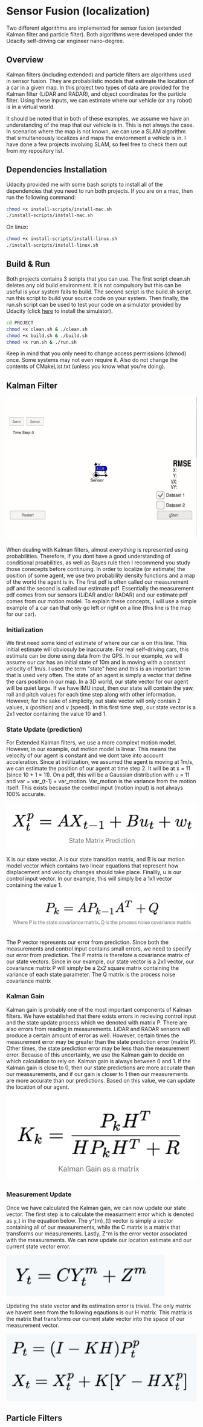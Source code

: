 # Sensor Fusion (localization)
Two different algorithms are implemented for sensor fusion (extended Kalman filter and particle filter). Both algorithms were developed under the Udacity self-driving car engineer nano-degree.

## Overview
Kalman filters (including extended) and particle filters are algorithms used in sensor fusion. They are probabilistic models that estimate the location of a car in a given map. In this project two types of data are provided for the Kalman filter (LiDAR and RADAR), and object coordinates for the particle filter. Using these inputs, we can estimate where our vehicle (or any robot) is in a virtual world.

It should be noted that in both of these examples, we assume we have an understanding of the map that our vehicle is in. This is not always the case. In scenarios where the map is not known, we can use a SLAM algorithm that simultaneously localizes and maps the enviornment a vehicle is in. I have done a few projects involving SLAM, so feel free to check them out from my repository list.

## Dependencies Installation
Udacity provided me with some bash scripts to install all of the dependencies that you need to run both projects. If you are on a mac, then run the following command:
```bash
chmod +x install-scripts/install-mac.sh
./install-scripts/install-mac.sh
```
On linux:
```bash
chmod +x install-scripts/install-linux.sh
./install-scripts/install-linux.sh
```

## Build & Run
Both projects contains 3 scripts that you can use. The first script clean.sh deletes any old build environment. It is not compulsory but this can be useful is your system fails to build. The second script is the build.sh script. run this script to build your source code on your system. Then finally, the run.sh script can be used to test your code on a simulator provided by Udacity (click [here](https://github.com/udacity/self-driving-car-sim/releases) to install the simulator).
```bash
cd PROJECT
chmod +x clean.sh & ./clean.sh
chmod +x build.sh & ./build.sh
chmod +x run.sh & ./run.sh
```
Keep in mind that you only need to change access permissions (chmod) once. Some systems may not even require it. Also do not change the contents of CMakeList.txt (unless you know what you're doing).

## Kalman Filter

<div align="center">
<img src="media/kf.gif" >
</div>

When dealing with Kalman filters, almost <i>everything</i> is represented using probabilities. Therefore, if you dont have a good understanding of conditional proabilities, as well as Bayes rule then I recommend you study those conecepts before continuing. In order to localize (or estimate) the position of some agent, we use two probability density functions and a map of the world the agent is in. The first pdf is often called our measurement pdf and the second is called our estimate pdf. Essentially the measurement pdf comes from our sensors (LiDAR and/or RADAR) and our estimate pdf comes from our motion model. To explain these concepts, I will use a simple example of a car can that only go left or right on a line (this line is the map for our car).

### Initialization
We first need some kind of estimate of where our car is on this line. This initial estimate will obviosuly be inaccurate. For real self-driving cars, this estimate can be done using data from the GPS. In our example, we will assume our car has an initial state of 10m and is moving with a constant velocity of 1m/s. I used the term "state" here and this is an important term that is used very often. The state of an agent is simply a vector that define the cars position in our map. In a 3D world, our state vector for our agent will be quiet large. If we have IMU input, then our state will contain the yaw, roll and pitch values for each time step along with other information. However, for the sake of simplicity, out state vector will only contain 2 values, x (position) and v (speed). In this first time step, our state vector is a 2x1 vector containing the value 10 and 1.

### State Update (prediction)
For Extended Kalman filters, we use a more complext motion model. However, in our example, out motion model is linear. This means the velocity of our agent is constant and we dont take into account acceleration. Since at initilization, we assumed the agent is moving at 1m/s, we can estimate the position of our agent at time step 2. It will be at x = 11 (since 10 + 1 = 11). On a pdf, this will be a Gaussian distribution with u = 11 and var = var_(t-1) + var_motion. Var_motion is the variance from the motion itself. This exists because the control input (motion input) is not always 100% accurate.

<img src="media/state_update.png"
     alt="state update equations."
     style="text-align:center" />

X is our state vector. A is our state transition matrix, and B is our motion model vector which contains two linear equations that represent how displacement and velocity changes should take place. Finallly, u is our control input vector. In our example, this will simply be a 1x1 vector containing the value 1.

<img src="media/est_error.png"
     alt="state estimation error."
     style="text-align:center" />

The P vector represents our error from prediction. Since both the measurements and control input contains small errors, we need to specify our error from prediction. The P matrix is therefore a covariance matrix of our state vectors. Since in our example, our state vector is a 2x1 vector, our covariance matrix P will simply be a 2x2 square matrix containing the variance of each state parameter. The Q matrix is the process noise covariance matrix

### Kalman Gain
Kalman gain is probably one of the most important components of Kalman filters. We have established that there exists errors in recieving control input and the state update process which we denoted with matrix P. There are also errors from reading in measurements. LiDAR and RADAR sensors will produce a certain amount of error as well. However, certain times the measurement error may be greater than the state prediction error (matrix P). Other times, the state prediction error may be less than the measurement error. Because of this uncertainty, we use the Kalman gain to decide on which calculation to rely on. Kalman gain is always between 0 and 1. If the Kalman gain is close to 0, then our state predictions are more accurate than our meassurements, and if our gain is closer to 1 then our measurements are more accurate than our predictions. Based on this value, we can update the location of our agent.

<img src="media/kalman_gain.png"
     alt="Kalman gain eqaution."
     style="text-align:center" />

### Measurement Update
Once we have calculated the Kalman gain, we can now update our state vector. The first step is to calculate the measurment error which is denoted as y_t in the equation below. The y^(m)_(t) vector is simply a vector containing all of our measurements, while the C matrix is a matrix that transforms our measurements. Lastly, Z^m is the error vector associated with the measurements. We can now update our location estimate and our current state vector error.

<img src="media/y_equation.png"
     alt="measurement equation"
     style="text-align:center" />

Updating the state vector and its estimation error is trivial. The only matrix we havent seen from the following eqautions is our H matrix. This matrix is the matrix that transforms our current state vector into the space of our measurement vector.

![update equations](media/update_equations.png#center)


## Particle Filters



